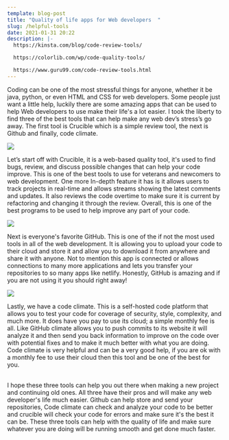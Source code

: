 ```yaml
---
template: blog-post
title: "Quality of life apps for Web developers  "
slug: /helpful-tools
date: 2021-01-31 20:22
description: |-
  https://kinsta.com/blog/code-review-tools/  

  https://colorlib.com/wp/code-quality-tools/  

  https://www.guru99.com/code-review-tools.html
---
```

Coding can be one of the most stressful things for anyone, whether it be java, python, or even HTML and CSS for web developers. Some people just want a little help, luckily there are some amazing apps that can be used to help Web developers to use make their life's a lot easier. I took the liberty to find three of the best tools that can help make any web dev’s stress’s go away. The first tool is Crucible which is a simple review tool, the next is Github and finally, code climate.	 

![](/assets/011819_1005_14bestcoder4.png)


Let’s start off with Crucible, it is a web-based quality tool, it's used to find bugs, review, and discuss possible changes that can help your code improve. This is one of the best tools to use for veterans and newcomers to web development. One more In-depth feature it has is it allows users to track projects in real-time and allows streams showing the latest comments and updates. It also reviews the code overtime to make sure it is current by refactoring and changing it through the review. Overall, this is one of the best programs to be used to help improve any part of your code.  

![](/assets/git.png)

Next is everyone's favorite GitHub. This is one of the if not the most used tools in all of the web development. It is allowing you to upload your code to their cloud and store it and allow you to download it from anywhere and share it with anyone. Not to mention this app is connected or allows connections to many more applications and lets you transfer your repositories to so many apps like netlify. Honestly, GitHub is amazing and if you are not using it you should right away! 

![](/assets/download.png)

Lastly, we have a code climate. This is a self-hosted code platform that allows you to test your code for coverage of security, style, complexity, and much more. It does have you pay to use its cloud; a simple monthly fee is all. Like GitHub climate allows you to push commits to its website it will analyze it and then send you back information to improve on the code over with potential fixes and to make it much better with what you are doing. Code climate is very helpful and can be a very good help, if you are ok with a monthly fee to use their cloud then this tool and be one of the best for you.

\
I hope these three tools can help you out there when making a new project and continuing old ones. All three have their pros and will make any web developer's life much easier. Github can help store and send your repositories, Code climate can check and analyze your code to be better and crucible will check your code for errors and make sure it's the best it can be. These three tools can help with the quality of life and make sure whatever you are doing will be running smooth and get done much faster.